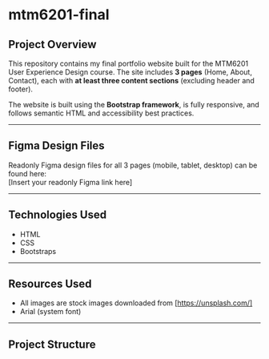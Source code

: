 # mtm6201-final

## Project Overview
This repository contains my final portfolio website built for the MTM6201 User Experience Design course. The site includes **3 pages** (Home, About, Contact), each with **at least three content sections** (excluding header and footer).

The website is built using the **Bootstrap framework**, is fully responsive, and follows semantic HTML and accessibility best practices.

---

## Figma Design Files
Readonly Figma design files for all 3 pages (mobile, tablet, desktop) can be found here:  
[Insert your readonly Figma link here]


---

## Technologies Used

- HTML  
- CSS
- Bootstraps

---

## Resources Used
- All images are stock images downloaded from [https://unsplash.com/] 
- Arial (system font)


---

## Project Structure

